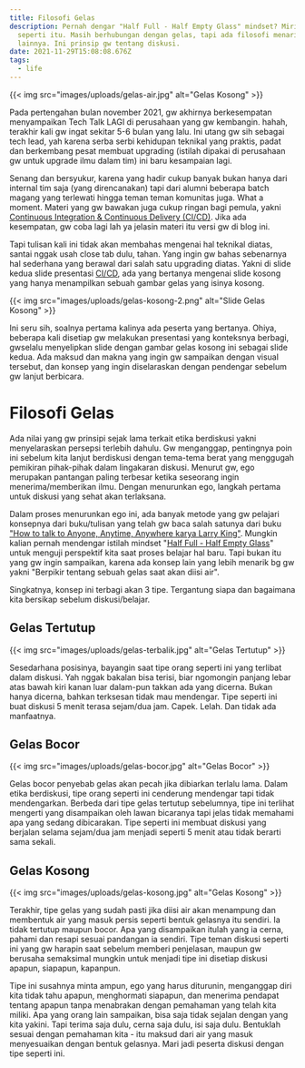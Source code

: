 ```yaml
---
title: Filosofi Gelas
description: Pernah dengar "Half Full - Half Empty Glass" mindset? Mirip mirip
  seperti itu. Masih berhubungan dengan gelas, tapi ada filosofi menarik
  lainnya. Ini prinsip gw tentang diskusi.
date: 2021-11-29T15:08:08.676Z
tags:
  - life
---
```

{{< img src="images/uploads/gelas-air.jpg" alt="Gelas Kosong" >}}

Pada pertengahan bulan november 2021, gw akhirnya berkesempatan menyampaikan Tech Talk LAGI di perusahaan yang gw kembangin. hahah, terakhir kali gw ingat sekitar 5-6 bulan yang lalu. Ini utang gw sih sebagai tech lead, yah karena serba serbi kehidupan teknikal yang praktis, padat dan berkembang pesat membuat upgrading (istilah dipakai di perusahaan gw untuk upgrade ilmu dalam tim) ini baru kesampaian lagi. 

Senang dan bersyukur, karena yang hadir cukup banyak bukan hanya dari internal tim saja (yang direncanakan) tapi dari alumni beberapa batch magang yang terlewati hingga teman teman komunitas juga. What a moment. Materi yang gw bawakan juga cukup ringan bagi pemula, yakni [Continuous Integration & Continuous Delivery (CI/CD)](https://bit.ly/upana-cicd). Jika ada kesempatan, gw coba lagi lah ya jelasin materi itu versi gw di blog ini.

Tapi tulisan kali ini tidak akan membahas mengenai hal teknikal diatas, santai nggak usah close tab dulu, tahan. Yang ingin gw bahas sebenarnya hal sederhana yang berawal dari salah satu upgrading diatas. Yakni di slide kedua slide presentasi [CI/CD](https://bit.ly/upana-cicd), ada yang bertanya mengenai slide kosong yang hanya menampilkan sebuah gambar gelas yang isinya kosong.

{{< img src="images/uploads/gelas-kosong-2.png" alt="Slide Gelas Kosong" >}}

Ini seru sih, soalnya pertama kalinya ada peserta yang bertanya. Ohiya, beberapa kali disetiap gw melakukan presentasi yang konteksnya berbagi, gwselalu menyelipkan slide dengan gambar gelas kosong ini sebagai slide kedua. Ada maksud dan makna yang ingin gw sampaikan dengan visual tersebut, dan konsep yang ingin diselaraskan dengan pendengar sebelum gw lanjut berbicara.

# Filosofi Gelas

Ada nilai yang gw prinsipi sejak lama terkait etika berdiskusi yakni menyelaraskan persepsi terlebih dahulu. Gw menganggap, pentingnya poin ini sebelum kita lanjut berdiskusi dengan tema-tema berat yang menggugah pemikiran pihak-pihak dalam lingakaran diskusi. Menurut gw, ego merupakan pantangan paling terbesar ketika seseorang ingin menerima/memberikan ilmu. Dengan menurunkan ego, langkah pertama untuk diskusi yang sehat akan terlaksana.

Dalam proses menurunkan ego ini, ada banyak metode yang gw pelajari konsepnya dari buku/tulisan yang telah gw baca salah satunya dari buku ["How to talk to Anyone, Anytime, Anywhere karya Larry King"](https://www.amazon.com/Talk-Anyone-Anytime-Anywhere-Communication/dp/0517884534). Mungkin kalian pernah mendengar istilah mindset "[Half Full - Half Empty Glass](https://www.learning-mind.com/psychological-test-do-you-see-the-glass-half-empty-or-half-full/)" untuk menguji perspektif kita saat proses belajar hal baru. Tapi bukan itu yang gw ingin sampaikan, karena ada konsep lain yang lebih menarik bg gw yakni "Berpikir tentang sebuah gelas saat akan diisi air". 

Singkatnya, konsep ini terbagi akan 3 tipe. Tergantung siapa dan bagaimana kita bersikap sebelum diskusi/belajar. 

## Gelas Tertutup

{{< img src="images/uploads/gelas-terbalik.jpg" alt="Gelas Tertutup" >}}

Sesedarhana posisinya, bayangin saat tipe orang seperti ini yang terlibat dalam diskusi. Yah nggak bakalan bisa terisi, biar ngomongin panjang lebar atas bawah kiri kanan luar dalam-pun takkan ada yang dicerna. Bukan hanya dicerna, bahkan terksesan tidak mau mendengar. Tipe seperti ini buat diskusi 5 menit terasa sejam/dua jam. Capek. Lelah. Dan tidak ada manfaatnya.

## Gelas Bocor

{{< img src="images/uploads/gelas-bocor.jpg" alt="Gelas Bocor" >}}

Gelas bocor penyebab gelas akan pecah jika dibiarkan terlalu lama. Dalam etika berdiskusi, tipe orang seperti ini cenderung mendengar tapi tidak mendengarkan. Berbeda dari tipe gelas tertutup sebelumnya, tipe ini terlihat mengerti yang disampaikan oleh lawan bicaranya tapi jelas tidak memahami apa yang sedang dibicarakan. Tipe seperti ini membuat diskusi yang berjalan selama sejam/dua jam menjadi seperti 5 menit atau tidak berarti sama sekali.

## Gelas Kosong

{{< img src="images/uploads/gelas-kosong.jpg" alt="Gelas Kosong" >}}

Terakhir, tipe gelas yang sudah pasti jika diisi air akan menampung dan membentuk air yang masuk persis seperti bentuk gelasnya itu sendiri. Ia tidak tertutup maupun bocor. Apa yang disampaikan itulah yang ia cerna, pahami dan resapi sesuai pandangan ia sendiri. Tipe teman diskusi seperti ini yang gw harapin saat sebelum memberi penjelasan, maupun gw berusaha semaksimal mungkin untuk menjadi tipe ini disetiap diskusi apapun, siapapun, kapanpun. 

Tipe ini susahnya minta ampun, ego yang harus diturunin, menganggap diri kita tidak tahu apapun, menghormati siapapun, dan menerima pendapat tentang apapun tanpa menabrakan dengan pemahaman yang telah kita miliki. Apa yang orang lain sampaikan, bisa saja tidak sejalan dengan yang kita yakini. Tapi terima saja dulu, cerna saja dulu, isi saja dulu. Bentuklah sesuai dengan pemahaman kita - itu maksud dari air yang masuk menyesuaikan dengan bentuk gelasnya. Mari jadi peserta diskusi dengan tipe seperti ini.